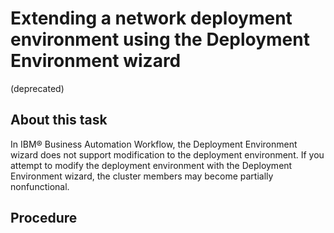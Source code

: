# Extending a network deployment environment using the Deployment Environment wizard
(deprecated)

## About this task

In IBM® Business Automation Workflow, the Deployment Environment
wizard does not support modification to the deployment environment. If you attempt to modify the
deployment environment with the Deployment Environment wizard, the cluster members may become
partially nonfunctional.

## Procedure